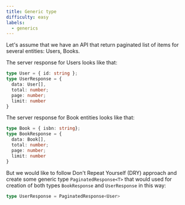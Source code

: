 ```yaml
---
title: Generic type
difficulty: easy
labels: 
  - generics
---
```

Let's assume that we have an API that return paginated list of items for several
entities: Users, Books.

The server response for Users looks like that:
```ts
type User = { id: string };
type UserResponse = {
  data: User[],
  total: number;
  page: number;
  limit: number
}
``` 
The server response for Book entities looks like that:
```ts
type Book = { isbn: string};
type BookResponse = {
  data: Book[],
  total: number;
  page: number;
  limit: number
}
```
But we would like to follow Don't Repeat Yourself (DRY) approach and create some
generic type `PaginatedResponse<T>` that would used for creation of both types
`BookResponse` and `UserResponse` in this way:
```ts
type UserResponse = PaginatedResponse<User>
```
